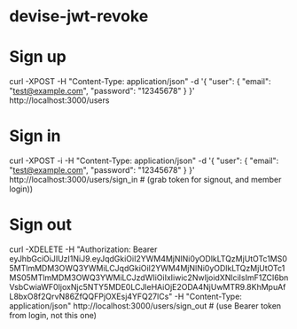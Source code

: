 # devise-jwt-revoke

# Sign up

curl -XPOST -H "Content-Type: application/json" -d '{ "user": { "email": "test@example.com", "password": "12345678" } }' http://localhost:3000/users

# Sign in

curl -XPOST -i -H "Content-Type: application/json" -d '{ "user": { "email": "test@example.com", "password": "12345678" } }' http://localhost:3000/users/sign_in # (grab token for signout, and member login))

# Sign out

curl -XDELETE -H "Authorization: Bearer eyJhbGciOiJIUzI1NiJ9.eyJqdGkiOiI2YWM4MjNlNi0yODlkLTQzMjUtOTc1MS05MTlmMDM3OWQ3YWMiLCJqdGkiOiI2YWM4MjNlNi0yODlkLTQzMjUtOTc1MS05MTlmMDM3OWQ3YWMiLCJzdWIiOiIxIiwic2NwIjoidXNlciIsImF1ZCI6bnVsbCwiaWF0IjoxNjc5NTY5MDE0LCJleHAiOjE2ODA4NjUwMTR9.8KhMpuAfL8bxO8f2QrvN86ZfQQFPjOXEsj4YFQ27lCs" -H "Content-Type: application/json" http://localhost:3000/users/sign_out # (use Bearer token from login, not this one)
